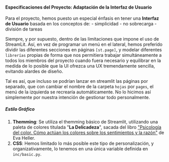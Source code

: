 #### Especificaciones del Proyecto: Adaptación de la Interfaz de Usuario

Para el proyecto, hemos puesto un especial énfasis en tener una **Interfaz de Usuario** basada en los conceptos de:
    - simplicidad
    - no sobrecarga
    - división de tareas

Siempre, y por supuesto, dentro de las limitaciones que impone el uso de StreamLit. Así, en vez de programar un menú en el lateral, hemos preferido dividir las diferentes secciones en páginas `[st.page]`, y modelar diferentes `librerías` propias de forma que nos permitiera trabajar simultáneamente a todos los miembros del proyecto cuando fuera necesario y equilibrar en la medida de lo posible que la UI ofrezca una UX tremendamente sencilla, evitando alardes de diseño.

Tal es así, que incluso se podrían lanzar en streamlit las páginas por separado, que con cambiar el nombre de la carpeta `hojas` por `pages`, el menú de la izquierda se recrearía automáticamente. No lo hicimos así simplemente por nuestra intención de gestionar todo personalmente.

##### Estilo Gráfico

1. **Themming**: Se utiliza el themming básico de Streamlit, utilizando una paleta de colores titulada "**La Delicadeza**", sacada del libro ["Psicología del color. Cómo actúan los colores sobre los sentimientos y la razón"](https://editorialgg.com/psicologia-del-color-libro.html) de Eva Heller.
2. **CSS**: Hemos limitado lo más posible este tipo de personalización, y organizativamente, lo tenemos en una única variable definida en `inc/basic.py`.
